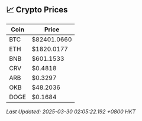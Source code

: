 ## 📈 Crypto Prices

| Coin | Price |
| ---- | ----- |
| BTC | $82401.0660 |
| ETH | $1820.0177 |
| BNB | $601.1533 |
| CRV | $0.4818 |
| ARB | $0.3297 |
| OKB | $48.2036 |
| DOGE | $0.1684 |

_Last Updated: 2025-03-30 02:05:22.192 +0800 HKT_